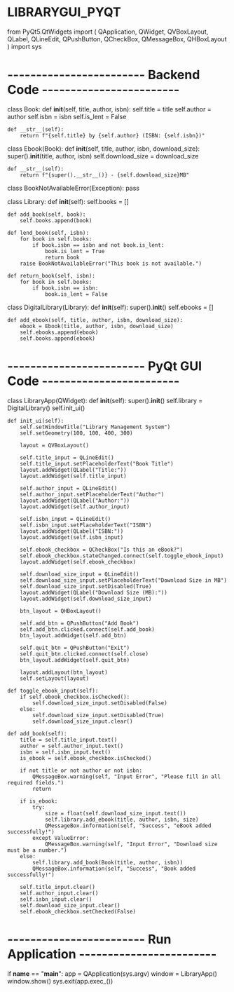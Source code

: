 # LIBRARYGUI_PYQT
from PyQt5.QtWidgets import (
    QApplication, QWidget, QVBoxLayout, QLabel, QLineEdit,
    QPushButton, QCheckBox, QMessageBox, QHBoxLayout
)
import sys

# ------------------------ Backend Code ------------------------

class Book:
    def __init__(self, title, author, isbn):
        self.title = title
        self.author = author
        self.isbn = isbn
        self.is_lent = False

    def __str__(self):
        return f"{self.title} by {self.author} (ISBN: {self.isbn})"


class Ebook(Book):
    def __init__(self, title, author, isbn, download_size):
        super().__init__(title, author, isbn)
        self.download_size = download_size

    def __str__(self):
        return f"{super().__str__()} - {self.download_size}MB"


class BookNotAvailableError(Exception):
    pass


class Library:
    def __init__(self):
        self.books = []

    def add_book(self, book):
        self.books.append(book)

    def lend_book(self, isbn):
        for book in self.books:
            if book.isbn == isbn and not book.is_lent:
                book.is_lent = True
                return book
        raise BookNotAvailableError("This book is not available.")

    def return_book(self, isbn):
        for book in self.books:
            if book.isbn == isbn:
                book.is_lent = False


class DigitalLibrary(Library):
    def __init__(self):
        super().__init__()
        self.ebooks = []

    def add_ebook(self, title, author, isbn, download_size):
        ebook = Ebook(title, author, isbn, download_size)
        self.ebooks.append(ebook)
        self.books.append(ebook)

# ------------------------ PyQt GUI Code ------------------------

class LibraryApp(QWidget):
    def __init__(self):
        super().__init__()
        self.library = DigitalLibrary()
        self.init_ui()

    def init_ui(self):
        self.setWindowTitle("Library Management System")
        self.setGeometry(100, 100, 400, 300)

        layout = QVBoxLayout()

        self.title_input = QLineEdit()
        self.title_input.setPlaceholderText("Book Title")
        layout.addWidget(QLabel("Title:"))
        layout.addWidget(self.title_input)

        self.author_input = QLineEdit()
        self.author_input.setPlaceholderText("Author")
        layout.addWidget(QLabel("Author:"))
        layout.addWidget(self.author_input)

        self.isbn_input = QLineEdit()
        self.isbn_input.setPlaceholderText("ISBN")
        layout.addWidget(QLabel("ISBN:"))
        layout.addWidget(self.isbn_input)

        self.ebook_checkbox = QCheckBox("Is this an eBook?")
        self.ebook_checkbox.stateChanged.connect(self.toggle_ebook_input)
        layout.addWidget(self.ebook_checkbox)

        self.download_size_input = QLineEdit()
        self.download_size_input.setPlaceholderText("Download Size in MB")
        self.download_size_input.setDisabled(True)
        layout.addWidget(QLabel("Download Size (MB):"))
        layout.addWidget(self.download_size_input)

        btn_layout = QHBoxLayout()

        self.add_btn = QPushButton("Add Book")
        self.add_btn.clicked.connect(self.add_book)
        btn_layout.addWidget(self.add_btn)

        self.quit_btn = QPushButton("Exit")
        self.quit_btn.clicked.connect(self.close)
        btn_layout.addWidget(self.quit_btn)

        layout.addLayout(btn_layout)
        self.setLayout(layout)

    def toggle_ebook_input(self):
        if self.ebook_checkbox.isChecked():
            self.download_size_input.setDisabled(False)
        else:
            self.download_size_input.setDisabled(True)
            self.download_size_input.clear()

    def add_book(self):
        title = self.title_input.text()
        author = self.author_input.text()
        isbn = self.isbn_input.text()
        is_ebook = self.ebook_checkbox.isChecked()

        if not title or not author or not isbn:
            QMessageBox.warning(self, "Input Error", "Please fill in all required fields.")
            return

        if is_ebook:
            try:
                size = float(self.download_size_input.text())
                self.library.add_ebook(title, author, isbn, size)
                QMessageBox.information(self, "Success", "eBook added successfully!")
            except ValueError:
                QMessageBox.warning(self, "Input Error", "Download size must be a number.")
        else:
            self.library.add_book(Book(title, author, isbn))
            QMessageBox.information(self, "Success", "Book added successfully!")

        self.title_input.clear()
        self.author_input.clear()
        self.isbn_input.clear()
        self.download_size_input.clear()
        self.ebook_checkbox.setChecked(False)

# ------------------------ Run Application ------------------------

if __name__ == "__main__":
    app = QApplication(sys.argv)
    window = LibraryApp()
    window.show()
    sys.exit(app.exec_())
